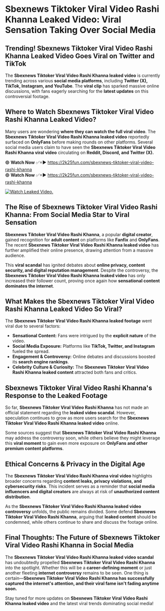 # Sbexnews Tiktoker Viral Video Rashi Khanna Leaked Video: Viral Sensation Taking Over Social Media

## **Trending! Sbexnews Tiktoker Viral Video Rashi Khanna Leaked Video Goes Viral on Twitter and TikTok**
The **Sbexnews Tiktoker Viral Video Rashi Khanna leaked video** is currently trending across various **social media platforms**, including **Twitter (X), TikTok, Instagram, and YouTube**. The **viral clip** has sparked massive online discussions, with fans eagerly searching for the **latest updates** on this controversial footage.

## **Where to Watch Sbexnews Tiktoker Viral Video Rashi Khanna Leaked Video?**
Many users are wondering **where they can watch the full viral video**. The **Sbexnews Tiktoker Viral Video Rashi Khanna leaked video** reportedly surfaced on **OnlyFans** before making rounds on other platforms. Several social media users claim to have seen the **Sbexnews Tiktoker Viral Video Rashi Khanna viral video** circulating on **Reddit, Discord, and Twitter (X).**

🟢 **Watch Now** ✅=► https://2k25fun.com/sbexnews-tiktoker-viral-video-rashi-khanna  
🟢 **Watch Now** ✅=► https://2k25fun.com/sbexnews-tiktoker-viral-video-rashi-khanna  

[![Watch Leaked Video.](https://miro.medium.com/v2/resize:fit:828/format:webp/1*cilzJN44JGOrTw9NJCrNHA.gif "Watch Leaked Video")](https://2k25fun.com/sbexnews-tiktoker-viral-video-rashi-khanna)

## **The Rise of Sbexnews Tiktoker Viral Video Rashi Khanna: From Social Media Star to Viral Sensation**
**Sbexnews Tiktoker Viral Video Rashi Khanna**, a popular **digital creator**, gained recognition for **adult content** on platforms like **Fanfix** and **OnlyFans**. The recent **Sbexnews Tiktoker Viral Video Rashi Khanna leaked video** has further amplified their online presence, drawing attention from a massive audience.

This **viral scandal** has ignited debates about **online privacy, content security, and digital reputation management**. Despite the controversy, the **Sbexnews Tiktoker Viral Video Rashi Khanna leaked video** has only increased their follower count, proving once again how **sensational content dominates the internet**.

## **What Makes the Sbexnews Tiktoker Viral Video Rashi Khanna Leaked Video So Viral?**
The **Sbexnews Tiktoker Viral Video Rashi Khanna leaked footage** went viral due to several factors:
- **Sensational Content:** Fans were intrigued by the **explicit nature** of the video.
- **Social Media Exposure:** Platforms like **TikTok, Twitter, and Instagram** fueled the spread.
- **Engagement & Controversy:** Online debates and discussions boosted its **search engine rankings**.
- **Celebrity Culture & Curiosity:** The **Sbexnews Tiktoker Viral Video Rashi Khanna leaked content** attracted both fans and critics.

## **Sbexnews Tiktoker Viral Video Rashi Khanna's Response to the Leaked Footage**
So far, **Sbexnews Tiktoker Viral Video Rashi Khanna** has not made an official statement regarding the **leaked video scandal**. However, speculation continues to grow as more users search for the **Sbexnews Tiktoker Viral Video Rashi Khanna leaked video** online.

Some sources suggest that **Sbexnews Tiktoker Viral Video Rashi Khanna** may address the controversy soon, while others believe they might leverage this **viral moment** to gain even more exposure on **OnlyFans and other premium content platforms**.

## **Ethical Concerns & Privacy in the Digital Age**
The **Sbexnews Tiktoker Viral Video Rashi Khanna viral video** highlights broader concerns regarding **content leaks, privacy violations, and cybersecurity risks**. This incident serves as a reminder that **social media influencers and digital creators** are always at risk of **unauthorized content distribution**.

As the **Sbexnews Tiktoker Viral Video Rashi Khanna leaked video controversy** unfolds, the public remains divided. Some defend **Sbexnews Tiktoker Viral Video Rashi Khanna**, arguing that **leaked content** should be condemned, while others continue to share and discuss the footage online.

## **Final Thoughts: The Future of Sbexnews Tiktoker Viral Video Rashi Khanna in Social Media**
The **Sbexnews Tiktoker Viral Video Rashi Khanna leaked video scandal** has undoubtedly propelled **Sbexnews Tiktoker Viral Video Rashi Khanna** into the spotlight. Whether this will be a **career-defining moment** or just another fleeting **internet controversy** remains to be seen. One thing is certain—**Sbexnews Tiktoker Viral Video Rashi Khanna has successfully captured the internet's attention, and their viral fame isn't fading anytime soon.**

Stay tuned for more updates on **Sbexnews Tiktoker Viral Video Rashi Khanna leaked video** and the latest viral trends dominating social media!